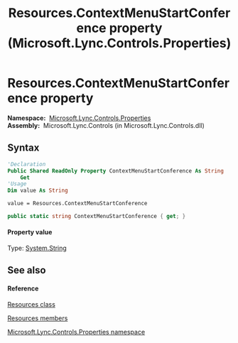 ﻿---
title: Resources.ContextMenuStartConference property  (Microsoft.Lync.Controls.Properties)
TOCTitle: 'ContextMenuStartConference property '
ms:assetid: P:Microsoft.Lync.Controls.Properties.Resources.ContextMenuStartConference_DI_3_UC_OCS14MrefLyncWPF
ms:mtpsurl: https://msdn.microsoft.com/en-us/library/microsoft.lync.controls.properties.resources.contextmenustartconference_di_3_uc_ocs14mreflyncwpf(v=office.15)
ms:contentKeyID: 48598745
ms.date: 07/28/2014
mtps_version: v=office.15
f1_keywords:
- Microsoft.Lync.Controls.Properties.Resources.ContextMenuStartConference
dev_langs:
- CSharp
- JScript
- VB
- other
---

# Resources.ContextMenuStartConference property

**Namespace:**  [Microsoft.Lync.Controls.Properties](microsoft-lync-controls-properties-namespace_1.md)  
**Assembly:**  Microsoft.Lync.Controls (in Microsoft.Lync.Controls.dll)

## Syntax

``` vb
'Declaration
Public Shared ReadOnly Property ContextMenuStartConference As String
    Get
'Usage
Dim value As String

value = Resources.ContextMenuStartConference
```

``` csharp
public static string ContextMenuStartConference { get; }
```

#### Property value

Type: [System.String](http://msdn2.microsoft.com/en-us/library/s1wwdcbf)  

## See also

#### Reference

[Resources class](resources-class-microsoft-lync-controls-properties_1.md)

[Resources members](resources-members-microsoft-lync-controls-properties_1.md)

[Microsoft.Lync.Controls.Properties namespace](microsoft-lync-controls-properties-namespace_1.md)

